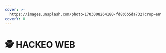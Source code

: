 ```yaml
---
cover: >-
  https://images.unsplash.com/photo-1703008264180-fd866b5da732?crop=entropy&cs=srgb&fm=jpg&ixid=M3wxOTcwMjR8MHwxfHJhbmRvbXx8fHx8fHx8fDE3MDU3OTA2OTJ8&ixlib=rb-4.0.3&q=85
coverY: 0
---
```


# 🕵️ HACKEO WEB

